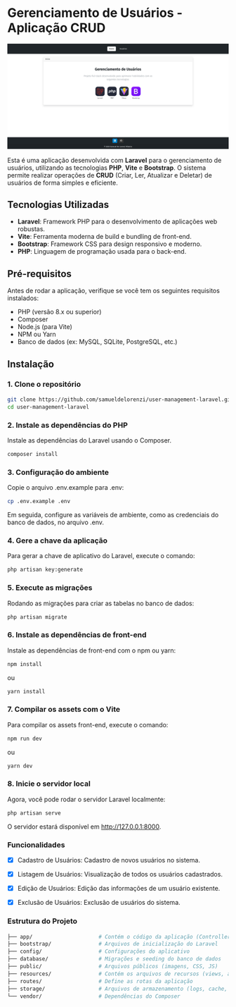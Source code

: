 # Gerenciamento de Usuários - Aplicação CRUD

![Tela inicial da aplicação](https://github.com/samueldelorenzi/user-management-laravel/blob/main/CRUD.png)

Esta é uma aplicação desenvolvida com **Laravel** para o gerenciamento de usuários, utilizando as tecnologias **PHP**, **Vite** e **Bootstrap**. O sistema permite realizar operações de **CRUD** (Criar, Ler, Atualizar e Deletar) de usuários de forma simples e eficiente.

## Tecnologias Utilizadas

- **Laravel**: Framework PHP para o desenvolvimento de aplicações web robustas.
- **Vite**: Ferramenta moderna de build e bundling de front-end.
- **Bootstrap**: Framework CSS para design responsivo e moderno.
- **PHP**: Linguagem de programação usada para o back-end.

## Pré-requisitos

Antes de rodar a aplicação, verifique se você tem os seguintes requisitos instalados:

- PHP (versão 8.x ou superior)
- Composer
- Node.js (para Vite)
- NPM ou Yarn
- Banco de dados (ex: MySQL, SQLite, PostgreSQL, etc.)

## Instalação

### 1. Clone o repositório

```bash
git clone https://github.com/samueldelorenzi/user-management-laravel.git
cd user-management-laravel
```

### 2. Instale as dependências do PHP

Instale as dependências do Laravel usando o Composer.
```bash
composer install
```

### 3. Configuração do ambiente
Copie o arquivo .env.example para .env:

```bash
cp .env.example .env
```

Em seguida, configure as variáveis de ambiente, como as credenciais do banco de dados, no arquivo .env.

### 4. Gere a chave da aplicação
Para gerar a chave de aplicativo do Laravel, execute o comando:

```bash
php artisan key:generate
```

### 5. Execute as migrações
Rodando as migrações para criar as tabelas no banco de dados:

```bash
php artisan migrate
```

### 6. Instale as dependências de front-end
Instale as dependências de front-end com o npm ou yarn:

```bash
npm install
```
ou
```bash
yarn install
```

### 7. Compilar os assets com o Vite
Para compilar os assets front-end, execute o comando:

```bash
npm run dev
```
ou
```bash
yarn dev
```

### 8. Inicie o servidor local
Agora, você pode rodar o servidor Laravel localmente:

```bash
php artisan serve
```
O servidor estará disponível em http://127.0.0.1:8000.

### Funcionalidades

- [x] Cadastro de Usuários: Cadastro de novos usuários no sistema.

- [x] Listagem de Usuários: Visualização de todos os usuários cadastrados.

- [x] Edição de Usuários: Edição das informações de um usuário existente.

- [x] Exclusão de Usuários: Exclusão de usuários do sistema.

### Estrutura do Projeto

```bash
├── app/                     # Contém o código da aplicação (Controllers, Models, etc)
├── bootstrap/               # Arquivos de inicialização do Laravel
├── config/                  # Configurações do aplicativo
├── database/                # Migrações e seeding do banco de dados
├── public/                  # Arquivos públicos (imagens, CSS, JS)
├── resources/               # Contém os arquivos de recursos (views, assets)
├── routes/                  # Define as rotas da aplicação
├── storage/                 # Arquivos de armazenamento (logs, cache, uploads)
└── vendor/                  # Dependências do Composer

```

